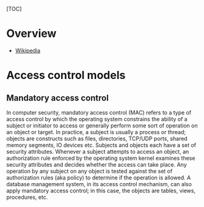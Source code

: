 [TOC]

# Overview
- [Wikipedia](https://en.wikipedia.org/wiki/Computer_access_control)

# Access control models
## Mandatory access control
In computer security, mandatory access control (MAC) refers to a type of access control by which the operating system constrains the ability of a subject or initiator to access or generally perform some sort of operation on an object or target. In practice, a subject is usually a process or thread; objects are constructs such as files, directories, TCP/UDP ports, shared memory segments, IO devices etc. Subjects and objects each have a set of security attributes. Whenever a subject attempts to access an object, an authorization rule enforced by the operating system kernel examines these security attributes and decides whether the access can take place. Any operation by any subject on any object is tested against the set of authorization rules (aka policy) to determine if the operation is allowed. A database management system, in its access control mechanism, can also apply mandatory access control; in this case, the objects are tables, views, procedures, etc.

